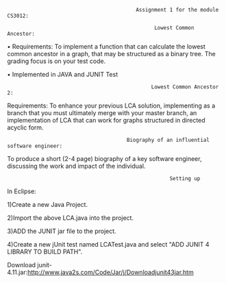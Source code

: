                                               Assignment 1 for the module CS3012:
                                              
                                                    Lowest Common Ancestor: 


•	Requirements: To implement a function that can calculate the lowest common ancestor in a graph, that may be structured as a binary tree. The grading focus is on your test code.

•	Implemented in JAVA and JUNIT Test


                                                   Lowest Common Ancestor 2:
 
 Requirements: To enhance your previous LCA solution, implementing as a branch that you must ultimately merge with your master branch, 
 an implementation of LCA that can work for graphs structured in directed acyclic form.
 
                                           Biography of an influential software engineer:
                                            
 To produce a short (2-4 page) biography of a key software engineer, discussing the work and impact  of the individual.

                                                         Setting up

In Eclipse:

1)Create a new Java Project.

2)Import the above LCA.java into the project.

3)ADD the JUNIT jar file to the project.

4)Create a new jUnit test named LCATest.java and select "ADD JUNIT 4 LIBRARY TO BUILD PATH".

 Download junit-4.11.jar:http://www.java2s.com/Code/Jar/j/Downloadjunit43jar.htm


